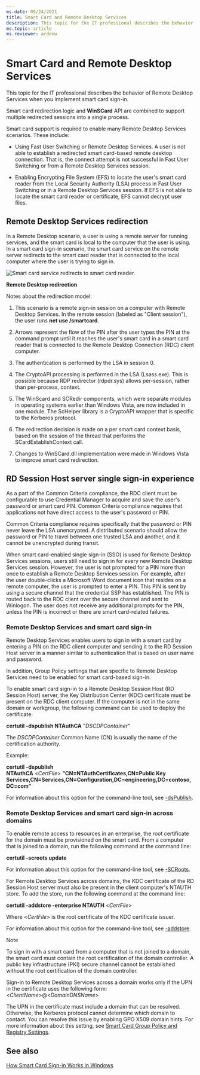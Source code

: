 ```yaml
---
ms.date: 09/24/2021
title: Smart Card and Remote Desktop Services 
description: This topic for the IT professional describes the behavior of Remote Desktop Services when you implement smart card sign-in.
ms.topic: article
ms.reviewer: ardenw
---
```

# Smart Card and Remote Desktop Services

This topic for the IT professional describes the behavior of Remote Desktop Services when you implement smart card sign-in.

Smart card redirection logic and **WinSCard** API are combined to support multiple redirected sessions into a single process.

Smart card support is required to enable many Remote Desktop Services scenarios. These include:

-   Using Fast User Switching or Remote Desktop Services. A user is not able to establish a redirected smart card-based remote desktop connection. That is, the connect attempt is not successful in Fast User Switching or from a Remote Desktop Services session.

-   Enabling Encrypting File System (EFS) to locate the user's smart card reader from the Local Security Authority (LSA) process in Fast User Switching or in a Remote Desktop Services session. If EFS is not able to locate the smart card reader or certificate, EFS cannot decrypt user files.

## Remote Desktop Services redirection

In a Remote Desktop scenario, a user is using a remote server for running services, and the smart card is local to the computer that the user is using. In a smart card sign-in scenario, the smart card service on the remote server redirects to the smart card reader that is connected to the local computer where the user is trying to sign in.

![Smart card service redirects to smart card reader.](images/sc-image101.png)

**Remote Desktop redirection**

Notes about the redirection model:

1.  This scenario is a remote sign-in session on a computer with Remote Desktop Services. In the remote session (labeled as "Client session"), the user runs **net use /smartcard**.

2.  Arrows represent the flow of the PIN after the user types the PIN at the command prompt until it reaches the user's smart card in a smart card reader that is connected to the Remote Desktop Connection (RDC) client computer.

3.  The authentication is performed by the LSA in session 0.

4.  The CryptoAPI processing is performed in the LSA (Lsass.exe). This is possible because RDP redirector (rdpdr.sys) allows per-session, rather than per-process, context.

5.  The WinScard and SCRedir components, which were separate modules in operating systems earlier than Windows Vista, are now included in one module. The ScHelper library is a CryptoAPI wrapper that is specific to the Kerberos protocol.

6.  The redirection decision is made on a per smart card context basis, based on the session of the thread that performs the SCardEstablishContext call.

7.  Changes to WinSCard.dll implementation were made in Windows Vista to improve smart card redirection.

## RD Session Host server single sign-in experience

As a part of the Common Criteria compliance, the RDC client must be configurable to use Credential Manager to acquire and save the user's password or smart card PIN. Common Criteria compliance requires that applications not have direct access to the user's password or PIN.

Common Criteria compliance requires specifically that the password or PIN never leave the LSA unencrypted. A distributed scenario should allow the password or PIN to travel between one trusted LSA and another, and it cannot be unencrypted during transit.

When smart card-enabled single sign-in (SSO) is used for Remote Desktop Services sessions, users still need to sign in for every new Remote Desktop Services session. However, the user is not prompted for a PIN more than once to establish a Remote Desktop Services session. For example, after the user double-clicks a Microsoft Word document icon that resides on a remote computer, the user is prompted to enter a PIN. This PIN is sent by using a secure channel that the credential SSP has established. The PIN is routed back to the RDC client over the secure channel and sent to Winlogon. The user does not receive any additional prompts for the PIN, unless the PIN is incorrect or there are smart card-related failures.

### Remote Desktop Services and smart card sign-in

Remote Desktop Services enables users to sign in with a smart card by entering a PIN on the RDC client computer and sending it to the RD Session Host server in a manner similar to authentication that is based on user name and password.

In addition, Group Policy settings that are specific to Remote Desktop Services need to be enabled for smart card-based sign-in.

To enable smart card sign-in to a Remote Desktop Session Host (RD Session Host) server, the Key Distribution Center (KDC) certificate must be present on the RDC client computer. If the computer is not in the same domain or workgroup, the following command can be used to deploy the certificate:

**certutil -dspublish NTAuthCA** "*DSCDPContainer*"

The *DSCDPContainer* Common Name (CN) is usually the name of the certification authority.

Example:

**certutil -dspublish NTAuthCA** &lt;*CertFile*&gt; **"CN=NTAuthCertificates,CN=Public Key Services,CN=Services,CN=Configuration,DC=engineering,DC=contoso,DC=com"**

For information about this option for the command-line tool, see [-dsPublish](/previous-versions/windows/it-pro/windows-server-2012-R2-and-2012/cc732443(v=ws.11)#BKMK_dsPublish).

### Remote Desktop Services and smart card sign-in across domains

To enable remote access to resources in an enterprise, the root certificate for the domain must be provisioned on the smart card. From a computer that is joined to a domain, run the following command at the command line:

**certutil -scroots update**

For information about this option for the command-line tool, see [-SCRoots](/previous-versions/windows/it-pro/windows-server-2012-R2-and-2012/cc732443(v=ws.11)#BKMK_SCRoots).

For Remote Desktop Services across domains, the KDC certificate of the RD Session Host server must also be present in the client computer's NTAUTH store. To add the store, run the following command at the command line:

**certutil -addstore -enterprise NTAUTH** &lt;*CertFile*&gt;

Where &lt;*CertFile*&gt; is the root certificate of the KDC certificate issuer.

For information about this option for the command-line tool, see [-addstore](/previous-versions/windows/it-pro/windows-server-2012-R2-and-2012/cc732443(v=ws.11)#BKMK_addstore).

> [!NOTE]
> To sign in with a smart card from a computer that is not joined to a domain, the smart card must contain the root certification of the domain controller. A public key infrastructure (PKI) secure channel cannot be established without the root certification of the domain controller.

Sign-in to Remote Desktop Services across a domain works only if the UPN in the certificate uses the following form: <*ClientName*>@<*DomainDNSName*>

The UPN in the certificate must include a domain that can be resolved. Otherwise, the Kerberos protocol cannot determine which domain to contact. You can resolve this issue by enabling GPO X509 domain hints. For more information about this setting, see [Smart Card Group Policy and Registry Settings](smart-card-group-policy-and-registry-settings.md).

## See also

[How Smart Card Sign-in Works in Windows](smart-card-how-smart-card-sign-in-works-in-windows.md)